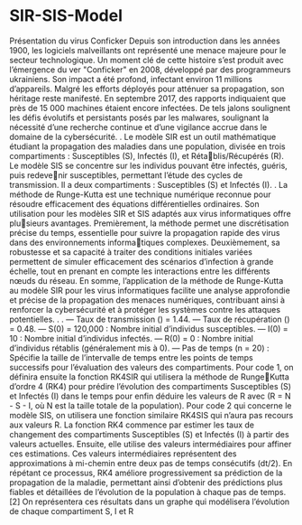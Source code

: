 # SIR-SIS-Model

Présentation du virus Conficker
Depuis son introduction dans les années 1900, les logiciels malveillants ont
représenté une menace majeure pour le secteur technologique. Un moment clé de
cette histoire s’est produit avec l’émergence du ver "Conficker" en 2008, développé
par des programmeurs ukrainiens. Son impact a été profond, infectant environ 11
millions d’appareils. Malgré les efforts déployés pour atténuer sa propagation, son
héritage reste manifesté.
En septembre 2017, des rapports indiquaient que près de 15 000 machines
étaient encore infectées. De tels jalons soulignent les défis évolutifs et persistants
posés par les malwares, soulignant la nécessité d’une recherche continue et d’une
vigilance accrue dans le domaine de la cybersécurité.
.
Le modèle SIR est un outil mathématique étudiant la propagation des maladies dans
une population, divisée en trois compartiments : Susceptibles (S), Infectés (I), et Rétablis/Récupérés (R).
Le modèle SIS se concentre sur les individus pouvant être infectés, guéris, puis redevenir susceptibles, permettant l’étude des cycles de transmission. Il a deux compartiments :
Susceptibles (S) et Infectés (I).
.
La méthode de Runge-Kutta est une technique numérique reconnue pour résoudre
efficacement des équations différentielles ordinaires.
Son utilisation pour les modèles SIR et SIS adaptés aux virus informatiques offre plusieurs avantages. Premièrement, la méthode permet une discrétisation précise du temps,
essentielle pour suivre la propagation rapide des virus dans des environnements informatiques complexes. Deuxièmement, sa robustesse et sa capacité à traiter des conditions
initiales variées permettent de simuler efficacement des scénarios d’infection à grande
échelle, tout en prenant en compte les interactions entre les différents nœuds du réseau.
En somme, l’application de la méthode de Runge-Kutta au modèle SIR pour les virus
informatiques facilite une analyse approfondie et précise de la propagation des menaces
numériques, contribuant ainsi à renforcer la cybersécurité et à protéger les systèmes contre
les attaques potentielles.
.
.
— Taux de transmission () = 1.44.
— Taux de récupération () = 0.48.
— S(0) = 120,000 : Nombre initial d’individus susceptibles.
— I(0) = 10 : Nombre initial d’individus infectés.
— R(0) = 0 : Nombre initial d’individus rétablis (généralement mis à 0).
— Pas de temps (n = 20) : Spécifie la taille de l’intervalle de temps entre les points
de temps successifs pour l’évaluation des valeurs des compartiments.
Pour code 1, on définira ensuite la fonction RK4SIR qui utilisera la méthode de RungeKutta d’ordre 4 (RK4) pour prédire l’évolution des compartiments Susceptibles (S) et
Infectés (I) dans le temps pour enfin déduire les valeurs de R avec (R = N - S - I, où N
est la taille totale de la population). Pour code 2 qui concerne le modèle SIS, on utilisera
une fonction similaire RK4SIS qui n’aura pas recours aux valeurs R. La fonction RK4
commence par estimer les taux de changement des compartiments Susceptibles (S) et
Infectés (I) à partir des valeurs actuelles. Ensuite, elle utilise des valeurs intermédiaires
pour affiner ces estimations. Ces valeurs intermédiaires représentent des approximations
à mi-chemin entre deux pas de temps consécutifs (dt/2). En répétant ce processus, RK4 améliore progressivement sa prédiction de la propagation de la maladie, permettant ainsi
d’obtenir des prédictions plus fiables et détaillées de l’évolution de la population à chaque
pas de temps.[2]
On représentera ces résultats dans un graphe qui modélisera l’évolution de chaque
compartiment S, I et R

